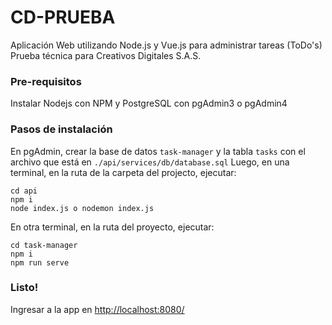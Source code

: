 # CD-PRUEBA
Aplicación Web utilizando Node.js y Vue.js para administrar tareas (ToDo's)
Prueba técnica para Creativos Digitales S.A.S.

### Pre-requisitos
Instalar Nodejs con NPM y PostgreSQL con pgAdmin3 o pgAdmin4

### Pasos de instalación
En pgAdmin, crear la base de datos `task-manager` y la tabla `tasks` con el archivo que está en `./api/services/db/database.sql`
Luego, en una terminal, en la ruta de la carpeta del projecto, ejecutar:

```
cd api
npm i
node index.js o nodemon index.js
```
En otra terminal, en la ruta del proyecto, ejecutar:

```
cd task-manager
npm i
npm run serve
```

### Listo!
Ingresar a la app en [http://localhost:8080/](http://localhost:8080/)